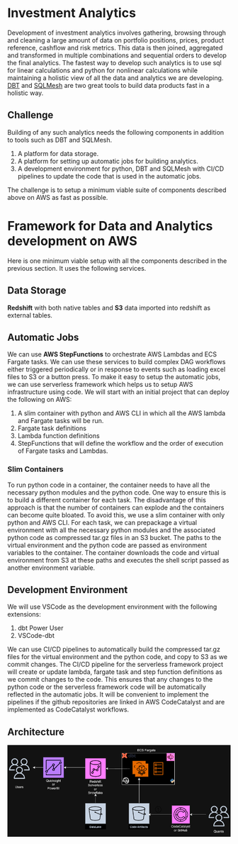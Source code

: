 # Investment Analytics 
Development of investment analytics involves gathering, browsing through and cleaning a large amount of data on portfolio positions, prices, product reference, cashflow and risk metrics. This data is then joined, aggregated and transformed in multiple combinations and sequential orders to develop the final analytics. The fastest way to develop such analytics is to use sql for linear calculations and python for nonlinear calculations while maintaining a holistic view of all the data and analytics we are developing. [DBT](https://www.getdbt.com/) and [SQLMesh](https://sqlmesh.com/) are two great tools to build data products fast in a holistic way.

## Challenge

Building of any such analytics needs the following components in addition to tools such as DBT and SQLMesh.
1. A platform for data storage.
2. A platform for setting up automatic jobs for building analytics.
3. A development environment for python, DBT and SQLMesh with CI/CD pipelines to update the code that is used in the automatic jobs.

The challenge is to setup a minimum viable suite of components described above on AWS as fast as possible.
# Framework for Data and Analytics development on AWS

Here is one minimum viable setup with all the components described in the previous section. It uses the following services.
## Data Storage
**Redshift** with both native tables and **S3** data imported into redshift as external tables. 
## Automatic Jobs 
We can use **AWS StepFunctions** to orchestrate AWS Lambdas and ECS Fargate tasks. We can use these services to build complex DAG workflows either triggered periodically or in response to events such as loading excel files to S3 or a button press. To make it easy to setup the automatic jobs, we can use serverless framework which helps us to setup AWS infrastructure using code. We will start with an initial project that can deploy the following on AWS:
   1. A slim container with python and AWS CLI in which all the AWS lambda and Fargate tasks will be run.
   2. Fargate task definitions
   3. Lambda function definitions
   4. StepFunctions that will define the workflow and the order of execution of Fargate tasks and Lambdas.
### Slim Containers
To run python code in a container, the container needs to have all the necessary python modules and the python code. One way to ensure this is to build a different container for each task. The disadvantage of this approach is that the number of containers can explode and the containers can become quite bloated. To avoid this, we use a slim container with only python and AWS CLI. 
For each task, we can prepackage a virtual environment with all the necessary python modules and the associated python code as compressed tar.gz files in an S3 bucket. The paths to the virtual environment and the python code are passed as environment variables to the container. The container downloads the code and virtual environment from S3 at these paths and executes the shell script passed as another environment variable.
## Development Environment
We will use VSCode as the development environment with the following extensions:
1. dbt Power User
2. VSCode-dbt

We can use CI/CD pipelines to automatically build the compressed tar.gz files for the virtual environment and the python code, and copy to S3 as we commit changes. The CI/CD pipeline for the serverless framework project will create or update lambda, fargate task and step function definitions as we commit changes to the code. This ensures that any changes to the python code or the serverless framework code will be automatically reflected in the automatic jobs. It will be convenient to implement the pipelines if the github repositories are linked in AWS CodeCatalyst and are implemented as CodeCatalyst workflows.

## Architecture

![Architecture](./Arch.drawio.png)
